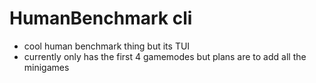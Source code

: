 # HumanBenchmark cli
- cool human benchmark thing but its TUI
- currently only has the first 4 gamemodes but plans are to add all the minigames
